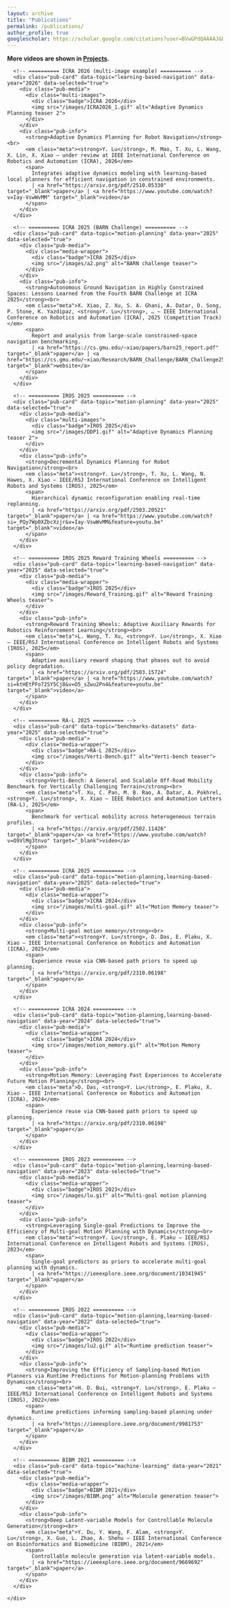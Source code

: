 ```yaml
---
layout: archive
title: "Publications"
permalink: /publications/
author_profile: true
googlescholar: https://scholar.google.com/citations?user=BVwGPdQAAAAJ&hl=en
---
```


**More videos are shown in [Projects](/projects/).**

<html>
<body>

<div class="content-container">
  <div id="pub-container">
    <div id="pub-card-container" class="activated">

      <!-- ========== ICRA 2026 (multi-image example) ========== -->
      <div class="pub-card" data-topic="learning-based-navigation" data-year="2026" data-selected="true">
        <div class="pub-media">
          <div class="multi-images">
            <div class="badge">ICRA 2026</div>
            <img src="/images/ICRA2026_1.gif" alt="Adaptive Dynamics Planning teaser 2">
          </div>
        </div>
        <div class="pub-info">
          <strong>Adaptive Dynamics Planning for Robot Navigation</strong><br>
          <em class="meta"><strong>Y. Lu</strong>, M. Mao, T. Xu, L. Wang, X. Lin, X. Xiao — under review at IEEE International Conference on Robotics and Automation (ICRA), 2026</em>
          <span>
            Integrates adaptive dynamics modeling with learning-based local planners for efficient navigation in constrained environments.
            | <a href="https://arxiv.org/pdf/2510.05330" target="_blank">paper</a> | <a href="https://www.youtube.com/watch?v=Iay-VswWvMM" target="_blank">video</a>
          </span>
        </div>
      </div>

      <!-- ========== ICRA 2025 (BARN Challenge) ========== -->
      <div class="pub-card" data-topic="motion-planning" data-year="2025" data-selected="true">
        <div class="pub-media">
          <div class="media-wrapper">
            <div class="badge">ICRA 2025</div>
            <img src="/images/a2.png" alt="BARN challenge teaser">
          </div>
        </div>
        <div class="pub-info">
          <strong>Autonomous Ground Navigation in Highly Constrained Spaces: Lessons Learned from the Fourth BARN Challenge at ICRA 2025</strong><br>
          <em class="meta">X. Xiao, Z. Xu, S. A. Ghani, A. Datar, D. Song, P. Stone, K. Yazdipaz, <strong>Y. Lu</strong>, … — IEEE International Conference on Robotics and Automation (ICRA), 2025 (Competition Track)</em>
          <span>
            Report and analysis from large-scale constrained-space navigation benchmarking.
            | <a href="https://cs.gmu.edu/~xiao/papers/barn25_report.pdf" target="_blank">paper</a> | <a href="https://cs.gmu.edu/~xiao/Research/BARN_Challenge/BARN_Challenge25.html" target="_blank">website</a>
          </span>
        </div>
      </div>

      <!-- ========== IROS 2025 ========== -->
      <div class="pub-card" data-topic="motion-planning" data-year="2025" data-selected="true">
        <div class="pub-media">
          <div class="multi-images">
            <div class="badge">IROS 2025</div>
            <img src="/images/DDP1.gif" alt="Adaptive Dynamics Planning teaser 2">
          </div>
        </div>
        <div class="pub-info">
          <strong>Decremental Dynamics Planning for Robot Navigation</strong><br>
          <em class="meta"><strong>Y. Lu</strong>, T. Xu, L. Wang, N. Hawes, X. Xiao — IEEE/RSJ International Conference on Intelligent Robots and Systems (IROS), 2025</em>
          <span>
            Hierarchical dynamic reconfiguration enabling real-time replanning.
            | <a href="https://arxiv.org/pdf/2503.20521" target="_blank">paper</a> | <a href="https://www.youtube.com/watch?si=_PQy7Wp0XZbcXzjr&v=Iay-VswWvMM&feature=youtu.be" target="_blank">video</a>
          </span>
        </div>
      </div>
    
      <!-- ========== IROS 2025 Reward Training Wheels ========== -->
      <div class="pub-card" data-topic="learning-based-navigation" data-year="2025" data-selected="true">
        <div class="pub-media">
          <div class="media-wrapper">
            <div class="badge">IROS 2025</div>
            <img src="/images/Reward_Training.gif" alt="Reward Training Wheels teaser">
          </div>
        </div>
        <div class="pub-info">
          <strong>Reward Training Wheels: Adaptive Auxiliary Rewards for Robotics Reinforcement Learning</strong><br>
          <em class="meta">L. Wang, T. Xu, <strong>Y. Lu</strong>, X. Xiao — IEEE/RSJ International Conference on Intelligent Robots and Systems (IROS), 2025</em>
          <span>
            Adaptive auxiliary reward shaping that phases out to avoid policy degradation.
            | <a href="https://arxiv.org/pdf/2503.15724" target="_blank">paper</a> | <a href="https://www.youtube.com/watch?si=ktHEtPFo72SY5Cj8&v=O5_sZwu2Pn4&feature=youtu.be" target="_blank">video</a>
          </span>
        </div>
      </div>

      <!-- ========== RA-L 2025 ========== -->
      <div class="pub-card" data-topic="benchmarks-datasets" data-year="2025" data-selected="true">
        <div class="pub-media">
          <div class="media-wrapper">
            <div class="badge">RA-L 2025</div>
            <img src="/images/Verti-Bench.gif" alt="Verti-bench teaser">
          </div>
        </div>
        <div class="pub-info">
          <strong>Verti-Bench: A General and Scalable Off-Road Mobility Benchmark for Vertically Challenging Terrain</strong><br>
          <em class="meta">T. Xu, C. Pan, M. B. Rao, A. Datar, A. Pokhrel, <strong>Y. Lu</strong>, X. Xiao — IEEE Robotics and Automation Letters (RA-L), 2025</em>
          <span>
            Benchmark for vertical mobility across heterogeneous terrain profiles.
            | <a href="https://arxiv.org/pdf/2502.11426" target="_blank">paper</a> <a href="https://www.youtube.com/watch?v=O9VlMg3tnvo" target="_blank">video</a>
          </span>
        </div>
      </div>

      <!-- ========== ICRA 2025 ========== -->
      <div class="pub-card" data-topic="motion-planning,learning-based-navigation" data-year="2025" data-selected="true">
        <div class="pub-media">
          <div class="media-wrapper">
            <div class="badge">ICRA 2024</div>
            <img src="/images/multi-goal.gif" alt="Motion Memory teaser">
          </div>
        </div>
        <div class="pub-info">
          <strong>Multi-goal motion memory</strong><br>
          <em class="meta"><strong>Y. Lu</strong>, D. Das, E. Plaku, X. Xiao — IEEE International Conference on Robotics and Automation (ICRA), 2025</em>
          <span>
            Experience reuse via CNN-based path priors to speed up planning.
            | <a href="https://arxiv.org/pdf/2310.06198" target="_blank">paper</a>
          </span>
        </div>
      </div>
    
      <!-- ========== ICRA 2024 ========== -->
      <div class="pub-card" data-topic="motion-planning,learning-based-navigation" data-year="2024" data-selected="true">
        <div class="pub-media">
          <div class="media-wrapper">
            <div class="badge">ICRA 2024</div>
            <img src="/images/motion_memory.gif" alt="Motion Memory teaser">
          </div>
        </div>
        <div class="pub-info">
          <strong>Motion Memory: Leveraging Past Experiences to Accelerate Future Motion Planning</strong><br>
          <em class="meta">D. Das, <strong>Y. Lu</strong>, E. Plaku, X. Xiao — IEEE International Conference on Robotics and Automation (ICRA), 2024</em>
          <span>
            Experience reuse via CNN-based path priors to speed up planning.
            | <a href="https://arxiv.org/pdf/2310.06198" target="_blank">paper</a>
          </span>
        </div>
      </div>

      <!-- ========== IROS 2023 ========== -->
      <div class="pub-card" data-topic="motion-planning,learning-based-navigation" data-year="2023" data-selected="true">
        <div class="pub-media">
          <div class="media-wrapper">
            <div class="badge">IROS 2023</div>
            <img src="/images/lu.gif" alt="Multi-goal motion planning teaser">
          </div>
        </div>
        <div class="pub-info">
          <strong>Leveraging Single-goal Predictions to Improve the Efficiency of Multi-goal Motion Planning with Dynamics</strong><br>
          <em class="meta"><strong>Y. Lu</strong>, E. Plaku — IEEE/RSJ International Conference on Intelligent Robots and Systems (IROS), 2023</em>
          <span>
            Single-goal predictors as priors to accelerate multi-goal planning with dynamics.
            | <a href="https://ieeexplore.ieee.org/document/10341945" target="_blank">paper</a>
          </span>
        </div>
      </div>

      <!-- ========== IROS 2022 ========== -->
      <div class="pub-card" data-topic="motion-planning,learning-based-navigation" data-year="2022" data-selected="true">
        <div class="pub-media">
          <div class="media-wrapper">
            <div class="badge">IROS 2022</div>
            <img src="/images/lu2.gif" alt="Runtime prediction teaser">
          </div>
        </div>
        <div class="pub-info">
          <strong>Improving the Efficiency of Sampling-based Motion Planners via Runtime Predictions for Motion-planning Problems with Dynamics</strong><br>
          <em class="meta">H. D. Bui, <strong>Y. Lu</strong>, E. Plaku — IEEE/RSJ International Conference on Intelligent Robots and Systems (IROS), 2022</em>
          <span>
            Runtime predictions informing sampling-based planning under dynamics.
            | <a href="https://ieeexplore.ieee.org/document/9981753" target="_blank">paper</a>
          </span>
        </div>
      </div>

      <!-- ========== BIBM 2021 ========== -->
      <div class="pub-card" data-topic="machine-learning" data-year="2021" data-selected="true">
        <div class="pub-media">
          <div class="media-wrapper">
            <div class="badge">BIBM 2021</div>
            <img src="/images/BIBM.png" alt="Molecule generation teaser">
          </div>
        </div>
        <div class="pub-info">
          <strong>Deep Latent-variable Models for Controllable Molecule Generation</strong><br>
          <em class="meta">Y. Du, Y. Wang, F. Alam, <strong>Y. Lu</strong>, X. Guo, L. Zhao, A. Shehu — IEEE International Conference on Bioinformatics and Biomedicine (BIBM), 2021</em>
          <span>
            Controllable molecule generation via latent-variable models.
            | <a href="https://ieeexplore.ieee.org/document/9669692" target="_blank">paper</a>
          </span>
        </div>
      </div>

    </div>
  </div>
</div>

<!-- ========== CSS SECTION ========== -->
<style>
#pub-card-container .pub-card {
  display: flex;
  gap: 16px;
  align-items: flex-start;
  padding: 14px 0;
  border-bottom: 1px solid #eee;
}
#pub-card-container .pub-media {
  flex: 0 0 360px;
  max-width: 100%;
}
#pub-card-container .media-wrapper,
.multi-images {
  position: relative;
  width: 100%;
  border-radius: 6px;
  overflow: hidden;
  background: #f7f7f7;
}
/* ✅ Multi-image vertical stack */
.multi-images {
  display: flex;
  flex-direction: column;
  gap: 8px;
  overflow: visible;
  background: none;
}
.multi-images img {
  width: 100%;
  height: auto;
  border-radius: 6px;
  object-fit: contain;
  display: block;
}
#pub-card-container .pub-media .badge,
.multi-images .badge {
  position: absolute;
  top: 10px;
  left: 10px;
  padding: 4px 10px;
  background: #000;
  color: #fff;
  font-size: 0.8rem;
  border-radius: 6px;
  opacity: 0.9;
}
#pub-card-container .pub-info {
  flex: 1 1 auto;
  min-width: 0;
}
#pub-card-container .pub-info strong {
  font-size: 1.02rem;
}
#pub-card-container .meta {
  color: #666;
  font-style: italic;
  margin: 2px 0 6px 0;
  display: block;
}
@media (max-width: 768px) {
  #pub-card-container .pub-card {
    flex-direction: column;
  }
  #pub-card-container .pub-media {
    width: 100%;
    flex: none;
  }
}
</style>

</body>
</html>
